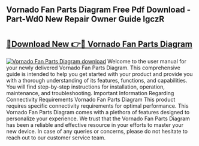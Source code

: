 ## Vornado Fan Parts Diagram Free Pdf Download - Part-Wd0 New Repair Owner Guide IgczR

# <h2><a href="http://dfunamj.blite.top/?on=Vornado+Fan+Parts+Diagram">🔗Download New 👉🔴 Vornado Fan Parts Diagram</a></h2>

[![Vornado Fan Parts Diagram download](https://i.imgur.com/lujVjoI.png)](http://dfunamj.blite.top/?on=Vornado+Fan+Parts+Diagram)
Welcome to the user manual for your newly delivered Vornado Fan Parts Diagram. This comprehensive guide is intended to help you get started with your product and provide you with a thorough understanding of its features, functions, and capabilities. You will find step-by-step instructions for installation, operation, maintenance, and troubleshooting. Important Information Regarding Connectivity Requirements Vornado Fan Parts Diagram This product requires specific connectivity requirements for optimal performance. This Vornado Fan Parts Diagram comes with a plethora of features designed to personalize your experience. We trust that the Vornado Fan Parts Diagram has been a reliable and effective resource in your efforts to master your new device. In case of any queries or concerns, please do not hesitate to reach out to our customer service team.
